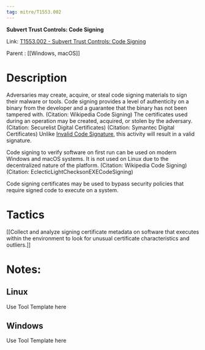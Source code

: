 ```yaml
---
tag: mitre/T1553.002
---
```


**Subvert Trust Controls: Code Signing**

Link: [T1553.002 - Subvert Trust Controls: Code Signing](https://attack.mitre.org/techniques/T1553/002)

Parent : [[Windows, macOS]]


# Description

Adversaries may create, acquire, or steal code signing materials to sign their malware or tools. Code signing provides a level of authenticity on a binary from the developer and a guarantee that the binary has not been tampered with. (Citation: Wikipedia Code Signing) The certificates used during an operation may be created, acquired, or stolen by the adversary. (Citation: Securelist Digital Certificates) (Citation: Symantec Digital Certificates) Unlike [Invalid Code Signature](https://attack.mitre.org/techniques/T1036/001), this activity will result in a valid signature.

Code signing to verify software on first run can be used on modern Windows and macOS systems. It is not used on Linux due to the decentralized nature of the platform. (Citation: Wikipedia Code Signing)(Citation: EclecticLightChecksonEXECodeSigning)

Code signing certificates may be used to bypass security policies that require signed code to execute on a system. 

# Tactics


[[Collect and analyze signing certificate metadata on software that executes within the environment to look for unusual certificate characteristics and outliers.]]


# Notes:

## Linux

Use Tool Template here

## Windows

Use Tool Template here